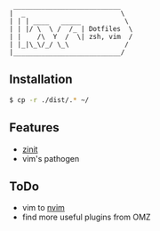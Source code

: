 ```
 ___________________________
|  _                        \
| | | ____   _____           \
| | |/ \  \ /  /_ | Dotfiles  \
| |    /\  Y  /  \| zsh, vim  /
| |_|\_\/_/ \_\              /
|___________________________/
```

## Installation

```bash
$ cp -r ./dist/.* ~/
```

## Features

- [zinit](https://github.com/zdharma-continuum/zinit)
- vim's pathogen

## ToDo

- vim to [nvim](https://neovim.io/)
- find more useful plugins from OMZ
